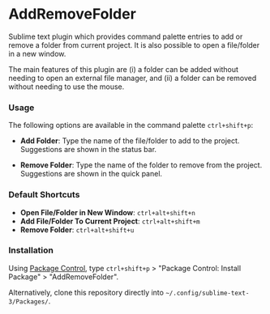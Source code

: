 # AddRemoveFolder

Sublime text plugin which provides command palette entries to add or remove a
folder from current project. It is also possible to open a file/folder in a
new window.

The main features of this plugin are (i) a folder can be added without needing
to open an external file manager, and (ii) a folder can be removed without
needing to use the mouse.

### Usage

The following options are available in the command palette `ctrl+shift+p`:

- __Add Folder__: Type the name of the file/folder to add to the project.
  Suggestions are shown in the status bar.

- __Remove Folder__: Type the name of the folder to remove from the project.
  Suggestions are shown in the quick panel.

### Default Shortcuts

- __Open File/Folder in New Window__: `ctrl+alt+shift+n`
- __Add File/Folder To Current Project__: `ctrl+alt+shift+m`
- __Remove Folder__: `ctrl+alt+shift+u`

### Installation

Using [Package Control](https://packagecontrol.io/packages/AddRemoveFolder),
type `ctrl+shift+p` > "Package Control: Install Package" > "AddRemoveFolder".

Alternatively, clone this repository directly into
`~/.config/sublime-text-3/Packages/`.
